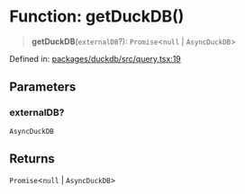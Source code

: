 # Function: getDuckDB()

> **getDuckDB**(`externalDB`?): `Promise`\<`null` \| `AsyncDuckDB`\>

Defined in: [packages/duckdb/src/query.tsx:19](https://github.com/GeoDaCenter/openassistant/blob/994a31d776db171047aa7cd650eb798b5317f644/packages/duckdb/src/query.tsx#L19)

## Parameters

### externalDB?

`AsyncDuckDB`

## Returns

`Promise`\<`null` \| `AsyncDuckDB`\>
